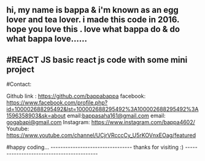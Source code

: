 

hi, my name is bappa & i'm known as an egg lover and tea lover.
i made this code in 2016. 
hope you love this .
love what bappa do & do what bappa love......
--------------------------    
#REACT JS
basic react js  code with some mini project
---------------------------------------------------

#Contact:

Github link :  https://github.com/bappabappa
facebook: https://www.facebook.com/profile.php?id=100002688295492&lst=100002688295492%3A100002688295492%3A1596358903&sk=about
email:bappasaha161@gmail.com
email: gogabapi@gmail.com
Instagram: https://www.instagram.com/bappa4602/
Youtube: https://www.youtube.com/channel/UCjrVRcccCy_U5rKOVnxEOag/featured


#happy coding...
--------------------------------- thanks for visiting :)  ------------------------------------------

